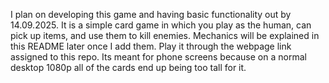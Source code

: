 I plan on developing this game and having basic functionality out by 14.09.2025.
It is a simple card game in which you play as the human, can pick up items, and use them to kill enemies.
Mechanics will be explained in this README later once I add them.
Play it through the webpage link assigned to this repo.
Its meant for phone screens because on a normal desktop 1080p all of the cards end up being too tall for it.
